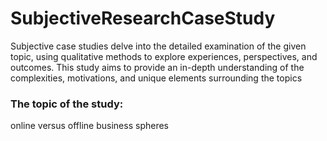 # SubjectiveResearchCaseStudy


Subjective case studies delve into the detailed examination of the given topic, using qualitative methods to explore experiences, perspectives, and outcomes. This study aims to provide an in-depth understanding of the complexities, motivations, and unique elements surrounding the topics

### The topic of the study:

online versus offline business spheres

